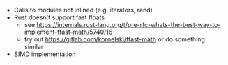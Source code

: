 * Calls to modules not inlined (e.g. iterators, rand)
* Rust doesn't support fast floats 
  - see https://internals.rust-lang.org/t/pre-rfc-whats-the-best-way-to-implement-ffast-math/5740/16
  - try out https://gitlab.com/kornelski/ffast-math or do something similar
* SIMD implementation

